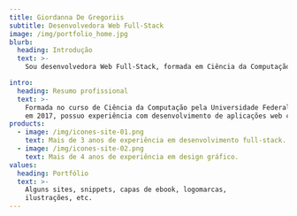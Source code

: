 ```yaml
---
title: Giordanna De Gregoriis
subtitle: Desenvolvedora Web Full-Stack
image: /img/portfolio_home.jpg
blurb:
  heading: Introdução
  text: >-
    Sou desenvolvedora Web Full-Stack, formada em Ciência da Computação pela Universidade Federal do Pará, e sou apaixonada pela educação. Trabalhei em instituições de educação a distância, o que me possibilitou perceber que as tecnologias podem e devem ser aliadas da educação. Desenvolvi projetos com python, PHP, MySQL, Angular e React.js.

intro:
  heading: Resumo profissional
  text: >-
    Formada no curso de Ciência da Computação pela Universidade Federal do Pará
    em 2017, possuo experiência com desenvolvimento de aplicações web com Flask, Laravel, React.js e Angular 7.
products:
  - image: /img/icones-site-01.png
    text: Mais de 3 anos de experiência em desenvolvimento full-stack.
  - image: /img/icones-site-02.png
    text: Mais de 4 anos de experiência em design gráfico.
values:
  heading: Portfólio
  text: >-
    Alguns sites, snippets, capas de ebook, logomarcas,
    ilustrações, etc.
---
```


